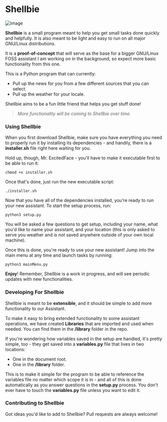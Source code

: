 # Shellbie

![image](https://user-images.githubusercontent.com/35274771/202141256-06e59281-7b1e-42d2-9c86-0490c5a6457f.png)

**Shellbie** is a small program meant to help you get small tasks done quickly and helpfully. It is also meant to be light and easy to run on all major GNU/Linux distributions.

It is a **proof-of-concept** that will serve as the base for a bigger GNU/Linux FOSS assistant I am working on in the background, so expect more basic functionality from this one. 

This is a Python program that can currently: 

- Pull up the news for you from a few different sources that you can select. 
- Pull up the weather for your locale. 

Shellbie aims to be a fun little friend that helps you get stuff done!

> *More functionality will be coming to Shellbie over time.*

### Using Shellbie

When you first download Shellbie, make sure you have everything you need to properly run it by installing its dependencies - and handily, there is a **installer.sh** file right here waiting for you.

Hold up, though, Mr. ExcitedFace - you'll have to make it executable first to be able to run it: 

`chmod +x installer.sh`

Once that's done, just run the new executable script: 

`./installer.sh`

Now that you have all of the dependencies installed, you're ready to run your new assistant. To start the setup process, run: 

`python3 setup.py`

You will be asked a few questions to get setup, including your name, what you'd like to name your assistant, and your location (this is only asked to serve you weather and *is not* saved anywhere outside of your own local machine). 

Once this is done, you're ready to use your new assistant! Jump into the main menu at any time and launch tasks by running: 

`python3 mainMenu.py`

**Enjoy**! Remember, Shellbie is a work in progress, and will see periodic updates with new functionalities.

### Developing For Shellbie

Shellbie is meant to be **extensible**, and it should be simple to add more functionality to our Assistant.

To make it easy to bring extended functionality to some assistant operations, we have created **Libraries** that are imported and used when needed. You can find them in the **/library** folder in the repo. 

If you're wondering how variables saved in the setup are handled, it's pretty simple, too - they get saved into a **variables.py** file that lives in two locations: 

- One in the document root. 
- One in the **/library** folder.

This is to make it simple for the program to be able to reference the variables file no matter which scope it is in - and all of this is done automatically as you answer questions in the **setup.py** process. You don't ever have to touch the **variables.py** file unless you want to edit it. 

### Contributing to Shellbie

Got ideas you'd like to add to Shellbie? Pull requests are always welcome!
